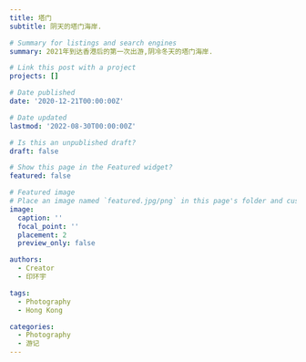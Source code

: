 ```yaml
---
title: 塔门
subtitle: 阴天的塔门海岸.

# Summary for listings and search engines
summary: 2021年到达香港后的第一次出游,阴冷冬天的塔门海岸.

# Link this post with a project
projects: []

# Date published
date: '2020-12-21T00:00:00Z'

# Date updated
lastmod: '2022-08-30T00:00:00Z'

# Is this an unpublished draft?
draft: false

# Show this page in the Featured widget?
featured: false

# Featured image
# Place an image named `featured.jpg/png` in this page's folder and customize its options here.
image:
  caption: ''
  focal_point: ''
  placement: 2
  preview_only: false

authors:
  - Creator
  - 印环宇

tags:
  - Photography
  - Hong Kong

categories:
  - Photography
  - 游记
---
```



